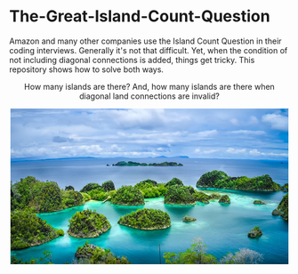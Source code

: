 # The-Great-Island-Count-Question
Amazon and many other companies use the Island Count Question in their coding interviews. Generally it's not that difficult. Yet, when the condition of not including diagonal connections is added, things get tricky. This repository shows how to solve both ways.

<p align="center">
How many islands are there? And, how many islands are there when diagonal land connections are invalid?
</p>
<p align="center">
  <img width="500" height="280" src="https://github.com/MattLondon101/Images/blob/master/Islands.png"
</p>


